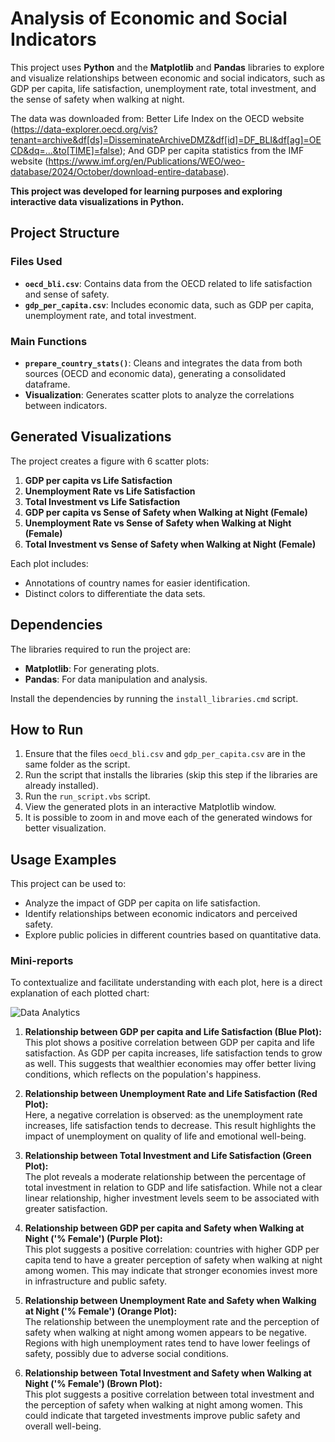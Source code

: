 # Analysis of Economic and Social Indicators

This project uses **Python** and the **Matplotlib** and **Pandas** libraries to explore and visualize relationships between economic and social indicators, such as GDP per capita, life satisfaction, unemployment rate, total investment, and the sense of safety when walking at night.

The data was downloaded from:
Better Life Index on the OECD website (https://data-explorer.oecd.org/vis?tenant=archive&df[ds]=DisseminateArchiveDMZ&df[id]=DF_BLI&df[ag]=OECD&dq=...&to[TIME]=false);
And GDP per capita statistics from the IMF website (https://www.imf.org/en/Publications/WEO/weo-database/2024/October/download-entire-database).

**This project was developed for learning purposes and exploring interactive data visualizations in Python.**

## Project Structure

### Files Used
- **`oecd_bli.csv`**: Contains data from the OECD related to life satisfaction and sense of safety.
- **`gdp_per_capita.csv`**: Includes economic data, such as GDP per capita, unemployment rate, and total investment.

### Main Functions
- **`prepare_country_stats()`**: Cleans and integrates the data from both sources (OECD and economic data), generating a consolidated dataframe.
- **Visualization**: Generates scatter plots to analyze the correlations between indicators.

## Generated Visualizations

The project creates a figure with 6 scatter plots:

1. **GDP per capita vs Life Satisfaction**
2. **Unemployment Rate vs Life Satisfaction**
3. **Total Investment vs Life Satisfaction**
4. **GDP per capita vs Sense of Safety when Walking at Night (Female)**
5. **Unemployment Rate vs Sense of Safety when Walking at Night (Female)**
6. **Total Investment vs Sense of Safety when Walking at Night (Female)**

Each plot includes:
- Annotations of country names for easier identification.
- Distinct colors to differentiate the data sets.

## Dependencies

The libraries required to run the project are:

- **Matplotlib**: For generating plots.
- **Pandas**: For data manipulation and analysis.

Install the dependencies by running the `install_libraries.cmd` script.

## How to Run

1. Ensure that the files `oecd_bli.csv` and `gdp_per_capita.csv` are in the same folder as the script.
2. Run the script that installs the libraries (skip this step if the libraries are already installed).
3. Run the `run_script.vbs` script.
4. View the generated plots in an interactive Matplotlib window.
5. It is possible to zoom in and move each of the generated windows for better visualization.

## Usage Examples

This project can be used to:

- Analyze the impact of GDP per capita on life satisfaction.
- Identify relationships between economic indicators and perceived safety.
- Explore public policies in different countries based on quantitative data.

### Mini-reports
To contextualize and facilitate understanding with each plot, here is a direct explanation of each plotted chart:

![Data Analytics](https://github.com/user-attachments/assets/d12ad8c7-68ea-4ecb-a87a-3c6361148e99)

1. **Relationship between GDP per capita and Life Satisfaction (Blue Plot):**  
   This plot shows a positive correlation between GDP per capita and life satisfaction. As GDP per capita increases, life satisfaction tends to grow as well. This suggests that wealthier economies may offer better living conditions, which reflects on the population's happiness.

2. **Relationship between Unemployment Rate and Life Satisfaction (Red Plot):**  
   Here, a negative correlation is observed: as the unemployment rate increases, life satisfaction tends to decrease. This result highlights the impact of unemployment on quality of life and emotional well-being.

3. **Relationship between Total Investment and Life Satisfaction (Green Plot):**  
   The plot reveals a moderate relationship between the percentage of total investment in relation to GDP and life satisfaction. While not a clear linear relationship, higher investment levels seem to be associated with greater satisfaction.

4. **Relationship between GDP per capita and Safety when Walking at Night ('% Female') (Purple Plot):**  
   This plot suggests a positive correlation: countries with higher GDP per capita tend to have a greater perception of safety when walking at night among women. This may indicate that stronger economies invest more in infrastructure and public safety.

5. **Relationship between Unemployment Rate and Safety when Walking at Night ('% Female') (Orange Plot):**  
   The relationship between the unemployment rate and the perception of safety when walking at night among women appears to be negative. Regions with high unemployment rates tend to have lower feelings of safety, possibly due to adverse social conditions.

6. **Relationship between Total Investment and Safety when Walking at Night ('% Female') (Brown Plot):**  
   This plot suggests a positive correlation between total investment and the perception of safety when walking at night among women. This could indicate that targeted investments improve public safety and overall well-being.
